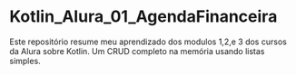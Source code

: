 # Kotlin_Alura_01_AgendaFinanceira
 Este repositório resume meu aprendizado dos modulos 1,2,e 3 dos cursos da Alura sobre Kotlin.
 Um CRUD completo na memória usando listas simples.
 
